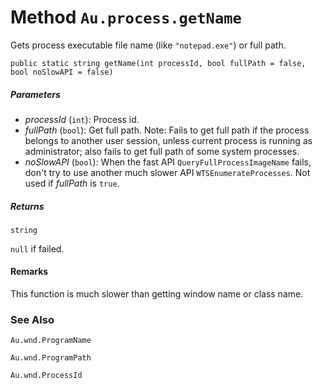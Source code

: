 # Method `Au.process.getName`

Gets process executable file name (like `"notepad.exe"`) or full path.

```
public static string getName(int processId, bool fullPath = false, bool noSlowAPI = false)
```

##### Parameters

- *processId*  (`int`):
    Process id.
- *fullPath*  (`bool`):
    Get full path. Note: Fails to get full path if the process belongs to another user session, unless current process is running as administrator; also fails to get full path of some system processes.
- *noSlowAPI*  (`bool`):
    When the fast API `QueryFullProcessImageName` fails, don't try to use another much slower API `WTSEnumerateProcesses`. Not used if *fullPath* is `true`.

##### Returns

`string`

`null` if failed.

#### Remarks

This function is much slower than getting window name or class name.

### See Also

`Au.wnd.ProgramName`

`Au.wnd.ProgramPath`

`Au.wnd.ProcessId`